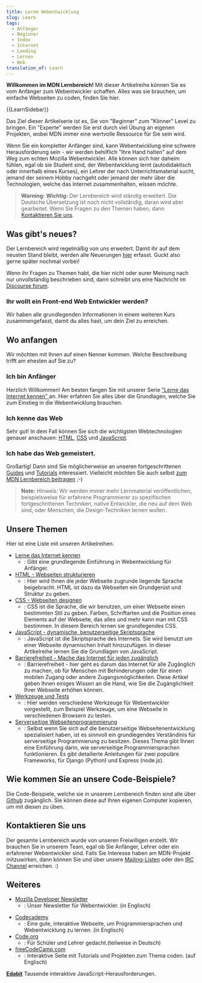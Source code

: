 ```yaml
---
title: Lerne Webentwicklung
slug: Learn
tags:
  - Anfänger
  - Beginner
  - Index
  - Internet
  - Landing
  - Lernen
  - Web
translation_of: Learn
---
```

**Willkommen im MDN Lernbereich!**
Mit dieser Artikelreihe können Sie es vom Anfänger zum Webentwickler schaffen. Alles was sie brauchen, um einfache Webseiten zu coden, finden Sie hier.

{{LearnSidebar}}

Das Ziel dieser Artikelserie ist es, Sie von "Beginner" zum "Könner" Level zu bringen. Ein "Experte" werden Sie erst durch viel Übung an eigenen Projekten, wobei MDN immer eine wertvolle Ressource für Sie sein wird.

Wenn Sie ein kompletter Anfänger sind, kann Webentwicklung eine schwere Herausforderung sein - wir werden behilflich "Ihre Hand halten" auf dem Weg zum echten Mozilla Webentwickler. Alle können sich hier daheim fühlen, egal ob sie Student sind, der Webentwicklung lernt (autodidaktisch oder innerhalb eines Kurses), ein Lehrer der nach Unterrichtsmaterial sucht, jemand der seinem Hobby nachgeht oder jemand der mehr über die Technologien, welche das Internet zusammenhalten, wissen möchte.

> **Warning:** **Wichtig:** Der Lernbereich wird ständig erweitert. Die Deutsche Übersetzung ist noch nicht vollständig, daran wird aber gearbeitet. Wenn Sie Fragen zu den Themen haben, dann [Kontaktieren Sie uns](#kontaktieren_sie_uns).

## Was gibt's neues?

Der Lernbereich wird regelmäßig von uns erweitert. Damit ihr auf dem neusten Stand bleibt, werden alle Neuerungen [hier](/de/docs/Learn/Release_notes) erfasst. Guckt also gerne später nochmal vorbei!

Wenn ihr Fragen zu Themen habt, die hier nicht oder eurer Meinung nach nur unvollständig beschrieben sind, dann schreibt uns eine Nachricht im [Discourse forum](https://discourse.mozilla.org/c/mdn/236).

### Ihr wollt ein Front-end Web Entwickler werden?

Wir haben alle grundlegenden Informationen in einem weiteren Kurs zusammengefasst, damit du alles hast, um dein Ziel zu erreichen.

## Wo anfangen

Wir möchten mit Ihnen auf einen Nenner kommen. Welche Beschreibung trifft am ehesten auf Sie zu?

### Ich bin Anfänger

Herzlich Willkommen! Am besten fangen Sie mit unserer Serie ["Lerne das Internet kennen" ](/de/Learn/Getting_started_with_the_web)an. Hier erfahren Sie alles über die Grundlagen, welche Sie zum Einstieg in die Webentwicklung brauchen.

### Ich kenne das Web

Sehr gut! In dem Fall können Sie sich die wichtigsten Webtechnologien genauer anschauen: [HTML](/de/docs/Learn/HTML), [CSS](/de/docs/Learn/CSS) und [JavaScript](/de/docs/Learn/JavaScript).

### Ich habe das Web gemeistert.

Großartig! Dann sind Sie möglicherweise an unseren fortgeschrittenen [Guides](/de/docs/Web/Guide) und [Tutorials](/de/docs/Web/Tutorials) interessiert. Vielleicht möchten Sie auch selbst [zum MDN Lernbereich beitragen](/en-US/Learn/How_to_contribute) ;-)

> **Note:** Hinweis: Wir werden immer mehr Lernmaterial veröffentlichen, beispielsweise für erfahrene Programmierer zu spezifischen fortgeschrittenen Techniken, native Entwickler, die neu auf dem Web sind, oder Menschen, die Design-Techniken lernen wollen.

## Unsere Themen

Hier ist eine Liste mit unseren Artikelreihen.

- [Lerne das Internet kennen](/de/docs/Learn/Getting_started_with_the_web)
  - : Gibt eine grundlegende Einführung in Webentwicklung für Anfänger.
- [HTML - Webseiten strukturieren](/de/docs/Learn/HTML)
  - : Hier wird Ihnen die jeder Webseite zugrunde liegende Sprache beigebracht. HTML ist dazu da Webseiten ein Grundgerüst und Struktur zu geben.
- [CSS - Webseiten designen](/de/docs/Learn/CSS)
  - : CSS ist die Sprache, die wir benutzen, um einer Webseite einen bestimmten Stil zu geben. Farben, Schriftarten und die Position eines Elements auf der Webseite, das alles und mehr kann man mit CSS bestimmen. In diesem Bereich lernen sie grundlegendes CSS.
- [JavaScript - dynamische, benutzerseitige Skriptsprache](/de/docs/Learn/JavaScript)
  - : JavaScript ist die Skriptsprache des Internets. Sie wird benutzt um einer Webseite dynamischen Inhalt hinzuzufügen. In dieser Artikelreihe lernen Sie die Grundlagen von JavaScript.
- [Barrierefreiheit - Mache das Internet für jeden zugänglich](/de/docs/Learn/Accessibility)
  - : Barrierefreiheit - hier geht es darum das Internet für alle Zugänglich zu machen, ob für Menschen mit Behinderungen oder für einen mobilen Zugang oder andere Zugangsmöglichkeiten. Diese Artikel geben Ihnen einiges Wissen an die Hand, wie Sie die Zugänglichkeit Ihrer Webseite erhöhen können.
- [Werkzeuge und Tests](/de/docs/Learn/Tools_and_testing)
  - : Hier werden verschiedene Werkzeuge für Webentwickler vorgestellt, zum Beispiel Werkzeuge, um eine Webseite in verschiedenen Browsern zu testen.
- [Serverseitige Webseitenprogrammierung](/de/docs/Learn/Server-side)
  - : Selbst wenn Sie sich auf die benutzerseitige Webseitenentwicklung spezialisiert haben, ist es sinnvoll ein grundlegendes Verständinis für serverseitige Programmierung zu besitzen. Dieses Thema gibt Ihnen eine Einführung darin, wie serverseitige Programmiersprachen funktionieren. Es gibt detailierte Anleitungen für zwei populäre Frameworks, für Django (Python) und Express (node.js).

## Wie kommen Sie an unsere Code-Beispiele?

Die Code-Beispiele, welche sie in unserem Lernbereich finden sind alle über [Github](https://github.com/mdn/learning-area/) zugänglich. Sie können diese auf Ihren eigenen Computer kopieren, um mit diesen zu üben.

## Kontaktieren Sie uns

Der gesamte Lernbereich wurde von unseren Freiwilligen erstellt. Wir brauchen Sie in unserem Team, egal ob Sie Anfänger, Lehrer oder ein erfahrener Webentwickler sind. Falls Sie Interesse haben am MDN-Projekt mitzuwirken, dann können Sie und über unsere [Mailing-Listen](/de/docs/MDN/Community#Join_our_mailing_lists) oder den [IRC Channel](/de/docs/MDN/Community#Get_into_IRC) erreichen. :)

## Weiteres

- [Mozilla Developer Newsletter](https://www.mozilla.org/en-US/newsletter/developer/)
  - : Unser Newsletter für Webentwickler. (in Englisch)

<!---->

- [Codecademy](https://www.codecademy.com/)
  - : Eine gute, interaktive Webseite, um Programmiersprachen und Webentwicklung zu lernen. (in Englisch)
- [Code.org](https://code.org/)
  - : Für Schüler und Lehrer gedacht.(teilweise in Deutsch)
- [freeCodeCamp.com](https://www.freecodecamp.com/)
  - : Interaktive Seite mit Tutorials und Projekten zum Thema coden. (auf Englisch)

**[Edabit](https://edabit.com/challenges)**
Tausende interaktive JavaScript-Herausforderungen.
